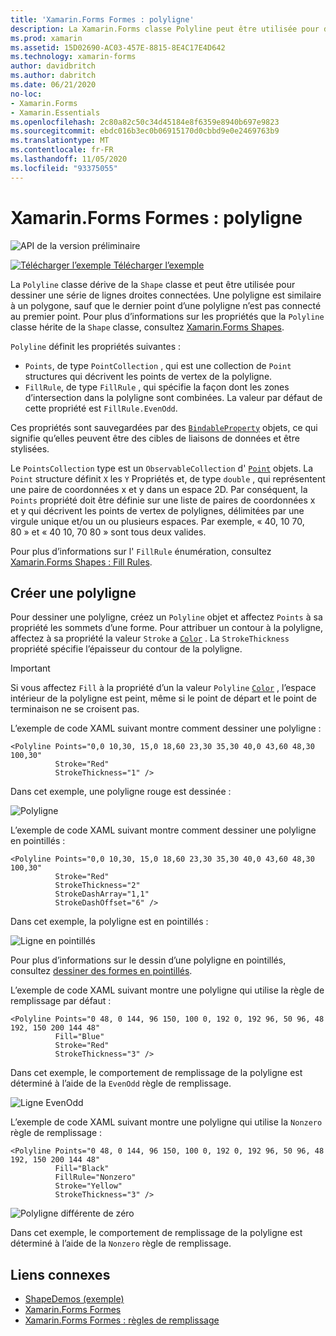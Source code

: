 ```yaml
---
title: 'Xamarin.Forms Formes : polyligne'
description: La Xamarin.Forms classe Polyline peut être utilisée pour dessiner une série de lignes droites connectées.
ms.prod: xamarin
ms.assetid: 15D02690-AC03-457E-8815-8E4C17E4D642
ms.technology: xamarin-forms
author: davidbritch
ms.author: dabritch
ms.date: 06/21/2020
no-loc:
- Xamarin.Forms
- Xamarin.Essentials
ms.openlocfilehash: 2c80a82c50c34d45184e8f6359e8940b697e9823
ms.sourcegitcommit: ebdc016b3ec0b06915170d0cbbd9e0e2469763b9
ms.translationtype: MT
ms.contentlocale: fr-FR
ms.lasthandoff: 11/05/2020
ms.locfileid: "93375055"
---
```

# <a name="no-locxamarinforms-shapes-polyline"></a>Xamarin.Forms Formes : polyligne

![API de la version préliminaire](~/media/shared/preview.png)

[![Télécharger l’exemple](~/media/shared/download.png) Télécharger l’exemple](/samples/xamarin/xamarin-forms-samples/userinterface-shapesdemos/)

La `Polyline` classe dérive de la `Shape` classe et peut être utilisée pour dessiner une série de lignes droites connectées. Une polyligne est similaire à un polygone, sauf que le dernier point d’une polyligne n’est pas connecté au premier point. Pour plus d’informations sur les propriétés que la `Polyline` classe hérite de la `Shape` classe, consultez [ Xamarin.Forms Shapes](index.md).

`Polyline` définit les propriétés suivantes :

- `Points`, de type `PointCollection` , qui est une collection de `Point` structures qui décrivent les points de vertex de la polyligne.
- `FillRule`, de type `FillRule` , qui spécifie la façon dont les zones d’intersection dans la polyligne sont combinées. La valeur par défaut de cette propriété est `FillRule.EvenOdd`.

Ces propriétés sont sauvegardées par des [`BindableProperty`](xref:Xamarin.Forms.BindableProperty) objets, ce qui signifie qu’elles peuvent être des cibles de liaisons de données et être stylisées.

Le `PointsCollection` type est un `ObservableCollection` d' [`Point`](xref:Xamarin.Forms.Point) objets. La `Point` structure définit `X` les `Y` Propriétés et, de type `double` , qui représentent une paire de coordonnées x et y dans un espace 2D. Par conséquent, la `Points` propriété doit être définie sur une liste de paires de coordonnées x et y qui décrivent les points de vertex de polylignes, délimitées par une virgule unique et/ou un ou plusieurs espaces. Par exemple, « 40, 10 70, 80 » et « 40 10, 70 80 » sont tous deux valides.

Pour plus d’informations sur l' `FillRule` énumération, consultez [ Xamarin.Forms Shapes : Fill Rules](fillrules.md).

## <a name="create-a-polyline"></a>Créer une polyligne

Pour dessiner une polyligne, créez un `Polyline` objet et affectez `Points` à sa propriété les sommets d’une forme. Pour attribuer un contour à la polyligne, affectez à sa propriété la valeur `Stroke` a [`Color`](xref:Xamarin.Forms.Color) . La `StrokeThickness` propriété spécifie l’épaisseur du contour de la polyligne.

> [!IMPORTANT]
> Si vous affectez `Fill` à la propriété d’un la valeur `Polyline` [`Color`](xref:Xamarin.Forms.Color) , l’espace intérieur de la polyligne est peint, même si le point de départ et le point de terminaison ne se croisent pas.

L’exemple de code XAML suivant montre comment dessiner une polyligne :

```xaml
<Polyline Points="0,0 10,30, 15,0 18,60 23,30 35,30 40,0 43,60 48,30 100,30"
          Stroke="Red"
          StrokeThickness="1" />
```

Dans cet exemple, une polyligne rouge est dessinée :

![Polyligne](polyline-images/stroke.png "Polyligne")

L’exemple de code XAML suivant montre comment dessiner une polyligne en pointillés :

```xaml
<Polyline Points="0,0 10,30, 15,0 18,60 23,30 35,30 40,0 43,60 48,30 100,30"
          Stroke="Red"
          StrokeThickness="2"
          StrokeDashArray="1,1"
          StrokeDashOffset="6" />
```

Dans cet exemple, la polyligne est en pointillés :

![Ligne en pointillés](polyline-images/dashed.png "Ligne en pointillés")

Pour plus d’informations sur le dessin d’une polyligne en pointillés, consultez [dessiner des formes en pointillés](index.md#draw-dashed-shapes).

L’exemple de code XAML suivant montre une polyligne qui utilise la règle de remplissage par défaut :

```xaml
<Polyline Points="0 48, 0 144, 96 150, 100 0, 192 0, 192 96, 50 96, 48 192, 150 200 144 48"
          Fill="Blue"
          Stroke="Red"
          StrokeThickness="3" />
```

Dans cet exemple, le comportement de remplissage de la polyligne est déterminé à l’aide de la `EvenOdd` règle de remplissage.

![Ligne EvenOdd](polyline-images/evenodd.png "EvenOdd polyine")

L’exemple de code XAML suivant montre une polyligne qui utilise la `Nonzero` règle de remplissage :

```xaml
<Polyline Points="0 48, 0 144, 96 150, 100 0, 192 0, 192 96, 50 96, 48 192, 150 200 144 48"
          Fill="Black"
          FillRule="Nonzero"
          Stroke="Yellow"
          StrokeThickness="3" />
```

![Polyligne différente de zéro](polyline-images/nonzero.png "Polyligne différente de zéro")

Dans cet exemple, le comportement de remplissage de la polyligne est déterminé à l’aide de la `Nonzero` règle de remplissage.

## <a name="related-links"></a>Liens connexes

- [ShapeDemos (exemple)](/samples/xamarin/xamarin-forms-samples/userinterface-shapesdemos/)
- [Xamarin.Forms Formes](index.md)
- [Xamarin.Forms Formes : règles de remplissage](fillrules.md)